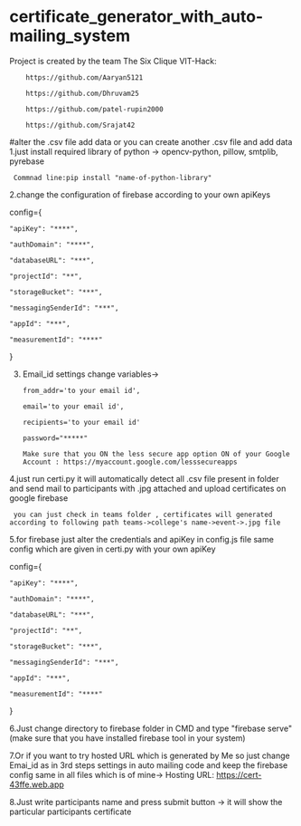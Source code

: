 # certificate_generator_with_auto-mailing_system

   Project is created by the team The Six Clique VIT-Hack:
   
        https://github.com/Aaryan5121
        
        https://github.com/Dhruvam25
        
        https://github.com/patel-rupin2000
        
        https://github.com/Srajat42
        
        
        
        
   

#alter the .csv file add data or you can create another .csv file and add data  
1.just install required library of python -> opencv-python, pillow, smtplib, pyrebase

     Commnad line:pip install "name-of-python-library"

2.change the configuration of firebase according to your own apiKeys

config={

    "apiKey": "****",
    
    "authDomain": "****",
    
    "databaseURL": "***",
    
    "projectId": "**",
    
    "storageBucket": "***",
    
    "messagingSenderId": "***",
    
    "appId": "***",
    
    "measurementId": "****"
}

3. Email_id settings change variables-> 

       from_addr='to your email id',

       email='to your email id',

       recipients='to your email id'
       
       password="*****"
       
       Make sure that you ON the less secure app option ON of your Google Account : https://myaccount.google.com/lesssecureapps


    
4.just run certi.py it will automatically detect all .csv file present in folder and send mail to participants with .jpg attached and upload certificates on google firebase

     you can just check in teams folder , certificates will generated according to following path teams->college's name->event->.jpg file

5.for firebase just alter the credentials and apiKey in config.js file same config which are given in certi.py with your own apiKey

config={

    "apiKey": "****",
    
    "authDomain": "****",
    
    "databaseURL": "***",
    
    "projectId": "**",
    
    "storageBucket": "***",
    
    "messagingSenderId": "***",
    
    "appId": "***",
    
    "measurementId": "****"
}

6.Just change directory to firebase folder in CMD and  type "firebase serve" (make sure that you have installed firebase tool in your system)

7.Or if you want to try hosted URL which is generated by Me so just change Emai_id as in 3rd steps settings in auto mailing code  and keep the firebase config same in  all files which is of mine-> Hosting URL:  https://cert-43ffe.web.app

8.Just write participants name and press submit button -> it will show the particular participants certificate
